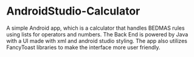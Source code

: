 # AndroidStudio-Calculator
A simple Android app, which is a calculator that handles BEDMAS rules using lists for operators and numbers. 
The Back End is powered by Java with a UI made with xml and android studio styling. 
The app also utilizes FancyToast libraries to make the interface more user friendly. 
